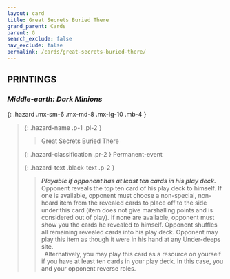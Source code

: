 ```yaml
---
layout: card
title: Great Secrets Buried There
grand_parent: Cards
parent: G
search_exclude: false
nav_exclude: false
permalink: /cards/great-secrets-buried-there/
---
```


## PRINTINGS


### _Middle-earth: Dark Minions_

{: .hazard .mx-sm-6 .mx-md-8 .mx-lg-10 .mb-4 }
> {: .hazard-name .p-1 .pl-2 }
> > <div class="hazard-mp"></div>
> > <div class="card-name">Great Secrets Buried There</div>
>
> {: .hazard-classification .pr-2 }
> Permanent-event
>
> {: .hazard-text .black-text .p-2 }
> > ***Playable if opponent has at least ten cards in his play deck.*** Opponent reveals the top ten card of his play deck to himself. If one is available, opponent must choose a non-special, non-hoard item from the revealed cards to place off to the side under this card (item does not give marshalling points and is considered out of play). If none are available, opponent must show you the cards he revealed to himself. Opponent shuffles all remaining revealed cards into his play deck. Opponent may play this item as though it were in his hand at any Under-deeps site. <br>&ensp;Alternatively, you may play this card as a resource on yourself if you have at least ten cards in your play deck. In this case, you and your opponent reverse roles.  
>
